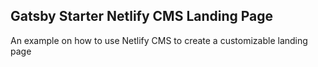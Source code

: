 ## Gatsby Starter Netlify CMS Landing Page

An example on how to use Netlify CMS to create a customizable landing page